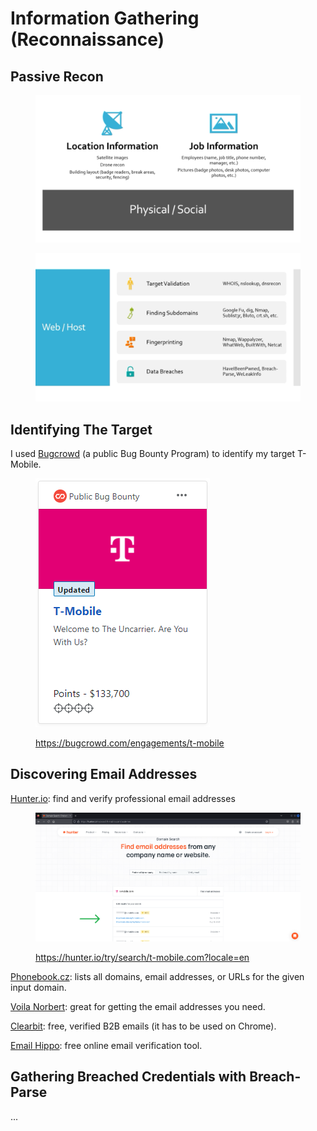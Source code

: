 # Information Gathering (Reconnaissance)

## Passive Recon

<figure><img src="../../../.gitbook/assets/image (33).png" alt="Passive Recon: Physical / Social"><figcaption></figcaption></figure>



<figure><img src="../../../.gitbook/assets/image (34).png" alt="Web / Host"><figcaption></figcaption></figure>



## Identifying The Target

I used [Bugcrowd](https://bugcrowd.com) (a public Bug Bounty Program) to identify my target T-Mobile.

<figure><img src="../../../.gitbook/assets/image (35).png" alt="T-Mobile"><figcaption><p><a href="https://bugcrowd.com/engagements/t-mobile">https://bugcrowd.com/engagements/t-mobile</a></p></figcaption></figure>



## Discovering Email Addresses

[Hunter.io](https://hunter.io): find and verify professional email addresses

<figure><img src="../../../.gitbook/assets/Untitled (2).png" alt="T-Mobile email addresses found using Hunter.io"><figcaption><p><a href="https://hunter.io/try/search/t-mobile.com?locale=en">https://hunter.io/try/search/t-mobile.com?locale=en</a></p></figcaption></figure>



[Phonebook.cz](https://phonebook.cz): lists all domains, email addresses, or URLs for the given input domain.

[Voila Norbert](https://www.voilanorbert.com): great for getting the email addresses you need.

[Clearbit](https://clearbit.com): free, verified B2B emails (it has to be used on Chrome).

[Email Hippo](https://tools.emailhippo.com): free online email verification tool.



## Gathering Breached Credentials with Breach-Parse

...

